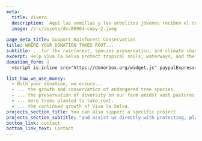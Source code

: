 ```yaml
---
meta:
  title: Vivero
  description:  Aquí las semillas y los arbolitos jóvenes reciben el cuidado y la atención que necesitan para prosperar.
  image: /src/assets/dsc00904-copy-2.jpeg
  
page_meta_title: Support Rainforest Conservation
title: WHERE YOUR DONATION TAKES ROOT...
subtitle: ...for the rainforest, species preservation, and climate change.
excerpt: Help Viva la Selva protect tropical soils, waterways, and the climate. Support biodiverse reforestation with endangered or rare tree species.
donation_form: |
  <script is:inline src="https://donorbox.org/widget.js" paypalExpress="true"></script><iframe src="https://donorbox.org/embed/support-viva-la-selva" name="donorbox" allowpaymentrequest="allowpaymentrequest" seamless="seamless" frameborder="0" scrolling="no" height="900px" width="100%" style="max-width: 500px; min-width: 250px; max-height:none!important"></iframe>

list_how_we_use_money:
  - With your donation, we ensure...
  - ... the growth and conservation of endangered tree species.
  - ... the preservation of diversity on our farm amidst vast pastures.
  - ... more trees planted to take root.
  - ... the continued growth of Viva la Selva.
projects_section_title: You can also support a specific project
projects_section_subtitle: "and assist us directly with protecting, planting, or nurturing:"
bottom_link: contact
bottom_link_text: Contact
---
```

